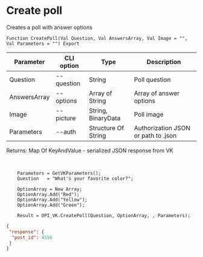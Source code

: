 ﻿---
sidebar_position: 4
---

# Create poll
 Creates a poll with answer options



`Function CreatePoll(Val Question, Val AnswersArray, Val Image = "", Val Parameters = "") Export`

  | Parameter | CLI option | Type | Description |
  |-|-|-|-|
  | Question | --question | String | Poll question |
  | AnswersArray | --options | Array of String | Array of answer options |
  | Image | --picture | String, BinaryData | Poll image |
  | Parameters | --auth | Structure Of String | Authorization JSON or path to .json |

  
  Returns:  Map Of KeyAndValue - serialized JSON response from VK

<br/>




```bsl title="Code example"
    Parameters = GetVKParameters();
    Question   = "What's your favorite color?";

    OptionArray = New Array;
    OptionArray.Add("Red");
    OptionArray.Add("Yellow");
    OptionArray.Add("Green");

    Result = OPI_VK.CreatePoll(Question, OptionArray, , Parameters);
```
 



```json title="Result"
{
 "response": {
  "post_id": 4556
 }
}
```
